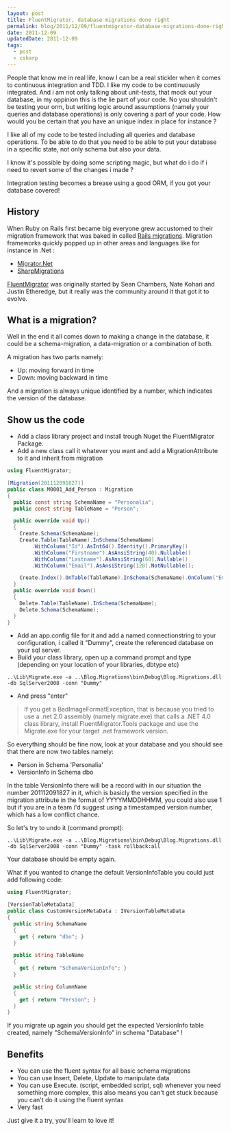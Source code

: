 ```yaml
---
layout: post
title: FluentMigrator, database migrations done right
permalink: blog/2011/12/09/fluentmigrator-database-migrations-done-right/index.html
date: 2011-12-09
updatedDate: 2011-12-09
tags:
  - post
  - csharp
---
```


People that know me in real life, know I can be a real stickler when it comes to continuous integration and TDD. I like my code to be continuously integrated. And i am not only talking about unit-tests, that mock out your database, in my oppinion this is the lie part of your code. No you shouldn't be testing your orm, but writing logic around assumptions (namely your queries and database operations) is only covering a part of your code. How would you be certain that you have an unique index in place for instance ?

I like all of my code to be tested including all queries and database operations. To be able to do that you need to be able to put your database in a specific state, not only schema but also your data.

I know it's possible by doing some scripting magic, but what do i do if i need to revert some of the changes i made ?

Integration testing becomes a brease using a good ORM, if you got your database covered!

## History

When Ruby on Rails first became big everyone grew accustomed to their migration framework that was baked in called [Rails migrations](http://guides.rubyonrails.org/migrations.html 'Rails migrations'). Migration frameworks quickly popped up in other areas and languages like for instance in .Net :

- [Migrator.Net](http://code.google.com/p/migratordotnet)
- [SharpMigrations](http://sharpmigrations.codeplex.com)

[FluentMigrator](https://github.com/schambers/fluentmigrator/wiki) was originally started by Sean Chambers, Nate Kohari and Justin Etheredge, but it really was the community around it that got it to evolve.

## What is a migration?

Well in the end it all comes down to making a change in the database, it could be a schema-migration, a data-migration or a combination of both.

A migration has two parts namely:

- Up: moving forward in time
- Down: moving backward in time

And a migration is always unique identified by a number, which indicates the version of the database.

## Show us the code

- Add a class library project and install trough Nuget the FluentMigrator Package.
- Add a new class call it whatever you want and add a MigrationAttribute to it and inherit from migration

```csharp
using FluentMigrator;

[Migration(201112091827)]
public class M0001_Add_Person : Migration
{
  public const string SchemaName = "Personalia";
  public const string TableName = "Person";

  public override void Up()
  {
    Create.Schema(SchemaName);
    Create.Table(TableName).InSchema(SchemaName)
        .WithColumn("Id").AsInt64().Identity().PrimaryKey()
        .WithColumn("Firstname").AsAnsiString(40).Nullable()
        .WithColumn("Lastname").AsAnsiString(60).Nullable()
        .WithColumn("Email").AsAnsiString(128).NotNullable();

    Create.Index().OnTable(TableName).InSchema(SchemaName).OnColumn("Email").Unique();
  }
  public override void Down()
  {
    Delete.Table(TableName).InSchema(SchemaName);
    Delete.Schema(SchemaName);
  }
}
```

- Add an app.config file for it and add a named connectionstring to your configuration, i called it "Dummy", create the referenced database on your sql server.
- Build your class library, open up a command prompt and type (depending on your location of your libraries, dbtype etc)

```shell
..\Lib\Migrate.exe -a ..\Blog.Migrations\bin\Debug\Blog.Migrations.dll -db SqlServer2008 -conn "Dummy"
```

- And press "enter"

> If you get a BadImageFormatException, that is because you tried to use a .net 2.0 assembly (namely migrate.exe) that calls a .NET 4.0 class library, install FluentMigrator.Tools package and use the Migrate.exe for your target .net framework version.

So everything should be fine now, look at your database and you should see that there are now two tables namely:

- Person in Schema 'Personalia'
- VersionInfo in Schema dbo

In the table VersionInfo there will be a record with in our situation the number 201112091827 in it, which is basicly the version specified in the migration attribute in the format of YYYYMMDDHHMM, you could also use 1 but if you are in a team i'd suggest using a timestamped version number, which has a low conflict chance.

So let's try to undo it (command prompt):

```shell
..\Lib\Migrate.exe -a ..\Blog.Migrations\bin\Debug\Blog.Migrations.dll -db SqlServer2008 -conn "Dummy" -task rollback:all
```

Your database should be empty again.

What if you wanted to change the default VersionInfoTable you could just add following code:

```csharp
using FluentMigrator;

[VersionTableMetaData]
public class CustomVersionMetaData : IVersionTableMetaData
{
  public string SchemaName
  {
    get { return "dbo"; }
  }

  public string TableName
  {
    get { return "SchemaVersionInfo"; }
  }

  public string ColumnName
  {
    get { return "Version"; }
  }
}
```

If you migrate up again you should get the expected VersionInfo table created, namely "SchemaVersionInfo" in schema "Database" !

## Benefits

- You can use the fluent syntax for all basic schema migrations
- You can use Insert, Delete, Update to manipulate data
- You can use Execute. (script, embedded script, sql) whenever you need something more complex, this also means you can't get stuck because you can't do it using the fluent syntax
- Very fast

Just give it a try, you'll learn to love it!
